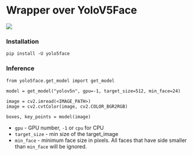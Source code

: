 # Wrapper over YoloV5Face

![](https://habrastorage.org/webt/gy/-1/xd/gy-1xdtfz3_i7xxt-nqzl4mfhuw.jpeg)

### Installation

```
pip install -U yolo5face
```

### Inference
```
from yolo5face.get_model import get_model

model = get_model("yolov5n", gpu=-1, target_size=512, min_face=24)

image = cv2.imread(<IMAGE_PATH>)
image = cv2.cvtColor(image, cv2.COLOR_BGR2RGB)

boxes, key_points = model(image)

```

* `gpu` - GPU number, `-1` or `cpu` for CPU
* `target_size` - min size of the target_image
* `min_face` - minimum face size in pixels. All faces that have side smaller than `min_face` will be ignored.
